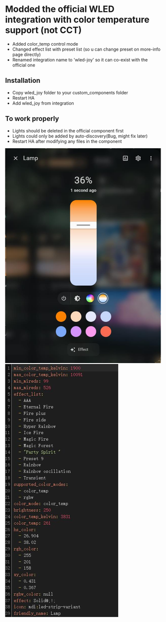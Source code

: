 # Modded the official WLED integration with color temperature support (not CCT)

- Added color_temp control mode
- Changed effect list with preset list (so u can change preset on more-info page directly)
- Renamed integration name to 'wled-joy' so it can co-exist with the official one

## Installation
- Copy wled_joy folder to your custom_components folder
- Restart HA
- Add wled_joy from integration

## To work properly

- Lights should be deleted in the official component first
- Lights could only be added by auto-discovery(Bug, might fix later)
- Restart HA after modifying any files in the component

![](/pic0.jpg)
![](/pic1.jpg)
